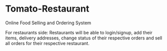 # Tomato-Restaurant
Online Food Selling and Ordering System

For restaurants side: Restaurants will be able to login/signup, add their items, delivery addresses, change status of their respective orders and sell all orders for their respective restaurant.
